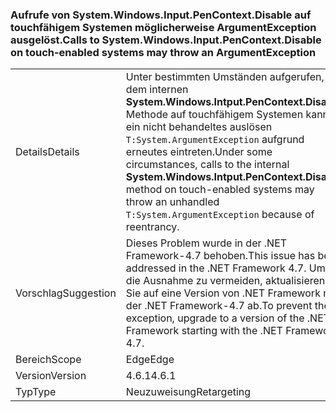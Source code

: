 ### <a name="calls-to-systemwindowsinputpencontextdisable-on-touch-enabled-systems-may-throw-an-argumentexception"></a><span data-ttu-id="a86a8-101">Aufrufe von System.Windows.Input.PenContext.Disable auf touchfähigem Systemen möglicherweise ArgumentException ausgelöst.</span><span class="sxs-lookup"><span data-stu-id="a86a8-101">Calls to System.Windows.Input.PenContext.Disable on touch-enabled systems may throw an ArgumentException</span></span>

|   |   |
|---|---|
|<span data-ttu-id="a86a8-102">Details</span><span class="sxs-lookup"><span data-stu-id="a86a8-102">Details</span></span>|<span data-ttu-id="a86a8-103">Unter bestimmten Umständen aufgerufen, mit dem internen <strong>System.Windows.Intput.PenContext.Disable</strong> Methode auf touchfähigem Systemen kann ein nicht behandeltes auslösen <code>T:System.ArgumentException</code> aufgrund erneutes eintreten.</span><span class="sxs-lookup"><span data-stu-id="a86a8-103">Under some circumstances, calls to the internal <strong>System.Windows.Intput.PenContext.Disable</strong> method on touch-enabled systems may throw an unhandled <code>T:System.ArgumentException</code> because of reentrancy.</span></span>|
|<span data-ttu-id="a86a8-104">Vorschlag</span><span class="sxs-lookup"><span data-stu-id="a86a8-104">Suggestion</span></span>|<span data-ttu-id="a86a8-105">Dieses Problem wurde in der .NET Framework-4.7 behoben.</span><span class="sxs-lookup"><span data-stu-id="a86a8-105">This issue has been addressed in the .NET Framework 4.7.</span></span> <span data-ttu-id="a86a8-106">Um die Ausnahme zu vermeiden, aktualisieren Sie auf eine Version von .NET Framework mit der .NET Framework-4.7 ab.</span><span class="sxs-lookup"><span data-stu-id="a86a8-106">To prevent the exception, upgrade to a version of the .NET Framework starting with the .NET Framework 4.7.</span></span>|
|<span data-ttu-id="a86a8-107">Bereich</span><span class="sxs-lookup"><span data-stu-id="a86a8-107">Scope</span></span>|<span data-ttu-id="a86a8-108">Edge</span><span class="sxs-lookup"><span data-stu-id="a86a8-108">Edge</span></span>|
|<span data-ttu-id="a86a8-109">Version</span><span class="sxs-lookup"><span data-stu-id="a86a8-109">Version</span></span>|<span data-ttu-id="a86a8-110">4.6.1</span><span class="sxs-lookup"><span data-stu-id="a86a8-110">4.6.1</span></span>|
|<span data-ttu-id="a86a8-111">Typ</span><span class="sxs-lookup"><span data-stu-id="a86a8-111">Type</span></span>|<span data-ttu-id="a86a8-112">Neuzuweisung</span><span class="sxs-lookup"><span data-stu-id="a86a8-112">Retargeting</span></span>|

